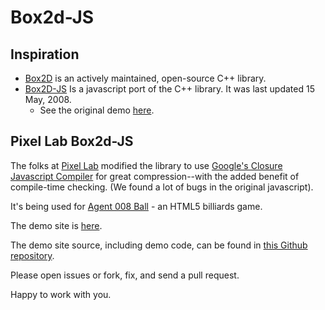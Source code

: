 # Box2d-JS

## Inspiration
* [Box2D](http://www.box2d.org/) is an actively maintained, open-source C++ library.
* [Box2D-JS](http://sourceforge.net/projects/box2d-js/) Is a javascript port of the C++ library. It was last updated 15 May, 2008.
  * See the original demo [here](http://box2d-js.sourceforge.net/).

## Pixel Lab Box2d-JS
The folks at [Pixel Lab](http://thinkpixellab.com) modified the library to use [Google's Closure Javascript Compiler](http://code.google.com/closure/compiler/) for great compression--with the added benefit of compile-time checking. (We found a lot of bugs in the original javascript).

It's being used for [Agent 008 Ball](http://www.agent8ball.com/) - an HTML5 billiards game.

The demo site is [here](http://box2d.heroku.com/).

The demo site source, including demo code, can be found in [this Github repository](http://github.com/thinkpixellab/box2dWeb).

Please open issues or fork, fix, and send a pull request.

Happy to work with you.
